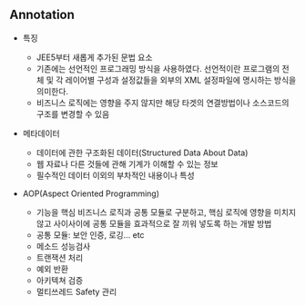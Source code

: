 ## **Annotation**
 - 특징
	 - JEE5부터 새롭게 추가된 문법 요소
	 - 기존에는 선언적인 프로그래밍 방식을 사용하였다. 선언적이란 프로그램의 전체 및 각 레이어별 구성과 설정값들을 외부의 XML 설정파일에 명시하는 방식을 의미한다.
 	- 비즈니스 로직에는 영향을 주지 않지만 해당 타겟의 연결방법이나 소스코드의 구조를 변경할 수 있음


 - 메타데이터
	 - 데이터에 관한 구조화된 데이터(Structured Data About Data)
	 - 웹 자료나 다른 것들에 관해 기계가 이해할 수 있는 정보
	 - 필수적인 데이터 이외의 부차적인 내용이나 특성

 - AOP(Aspect Oriented Programming)
     - 기능을 핵심 비즈니스 로직과 공통 모듈로 구분하고, 핵심 로직에 영향을 미치지 않고 사이사이에 공통 모듈을 효과적으로 잘 끼워 넣도록 하는 개발 방법
 	 - 공통 모듈: 보안 인증, 로깅… etc
 	 - 메소드 성능검사
	 - 트랜잭션 처리
	 - 예외 반환
	 - 아키텍쳐 검증
	 - 멀티쓰레드 Safety 관리